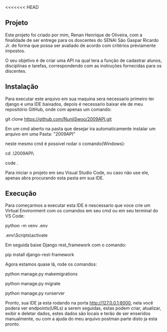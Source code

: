 <<<<<<< HEAD
## Projeto
Este projeto foi criado por mim, Renan Henrique de Oliveira, com a finalidade de ser entrege para os doscentes do SENAI São Gaspar Ricardo Jr. de forma que possa ser avaliado de acordo com critérios préviamente impostos.

O seu objetivo é de criar uma API na qual tera a função de cadastrar alunos, disciplinas e tarefas, correspondendo com as instruções fornecidas para os discentes.

## Instalação

Para executar este arquivo em sua maquina sera necessario primeiro ter django e uma IDE baixados, depois é necessario baixar ele de meu repositório GitHub, onde com apenas um comando:

git clone https://github.com/NunjiSwoo/2009API.git

Em um cmd aberto na pasta que desejar ira automaticamente instalar um arquivo em uma Pasta: "2009API"

neste mesmo cmd é possivel rodar o comando(Windows):

cd .\2009API\

code .

Para iniciar o projeto em seu Visual Studio Code, ou caso não use ele, apenas abra procurando esta pasta em sua IDE.

## Execução

Para começarmos a executar esta IDE é nescessario que voce crie um Virtual Environment com os comandos em seu cmd ou em seu terminal do VS Code:

python -m venv .env

.env\Scripts\activate

Em seguida baixe Django rest_framework com o comando:

pip install django-rest-framework

Agora estamos quase lá, rode os comandos:

python manage.py makemigrations

python manage.py migrate

python manage.py runserver

Pronto, sua IDE ja esta rodando na porta http://127.0.0.1:8000, nela você podera ver endpoints(URLs) a serem seguidas, estas podem criar, atualizar, exibir e deletar dados, estes dados são locais e terão de ser enseridos manualmente, ou com a ajuda do meu arquivo postman parte disto ja esta pronto.
